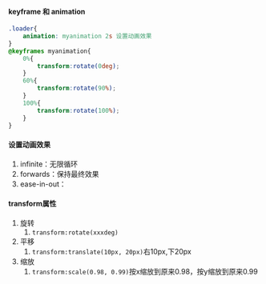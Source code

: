 #### keyframe 和 animation
```css
.loader{
	animation: myanimation 2s 设置动画效果
}
@keyframes myanimation{
	0%{
		transform:rotate(0deg);
	}
	60%{
		transform:rotate(90%);
	}
	100%{
		transform:rotate(100%);
	}
}
```

#### 设置动画效果
1. infinite：无限循环
2. forwards：保持最终效果
3. ease-in-out：

#### transform属性
1. 旋转
	1. `transform:rotate(xxxdeg)`
2. 平移
	1. `transform:translate(10px, 20px)`右10px,下20px
3. 缩放
	1. `transform:scale(0.98, 0.99)`按x缩放到原来0.98，按y缩放到原来0.99
